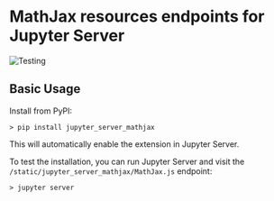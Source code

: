 # MathJax resources endpoints for Jupyter Server

![Testing](https://github.com/jupyter-server/jupyter_server_mathjax/workflows/Testing/badge.svg)



## Basic Usage

Install from PyPI:
```
> pip install jupyter_server_mathjax
```
This will automatically enable the extension in Jupyter Server.

To test the installation, you can run Jupyter Server and visit the `/static/jupyter_server_mathjax/MathJax.js` endpoint:
```
> jupyter server
```
